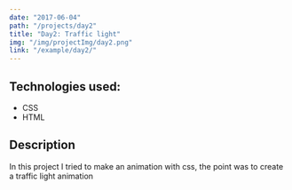 ```yaml
---
date: "2017-06-04"
path: "/projects/day2"
title: "Day2: Traffic light"
img: "/img/projectImg/day2.png"
link: "/example/day2/"
---
```


## Technologies used:

- CSS
- HTML

## Description

In this project I tried to make an animation with css, the point was to create a traffic light animation
